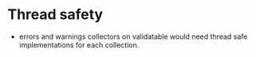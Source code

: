 Thread safety
=============

* errors and warnings collectors on validatable would need thread safe implementations
  for each collection.
